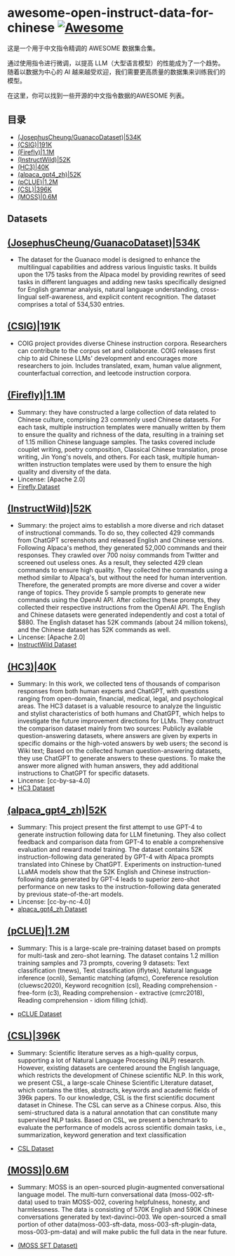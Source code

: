 # awesome-open-instruct-data-for-chinese [![Awesome](https://awesome.re/badge.svg)](https://awesome.re)

这是一个用于中文指令精调的 AWESOME 数据集合集。

通过使用指令进行微调，以提高 LLM（大型语言模型）的性能成为了一个趋势。随着以数据为中心的 AI 越来越受欢迎，我们需要更高质量的数据集来训练我们的模型。

在这里，你可以找到一些开源的中文指令数据的AWESOME 列表。

## 目录
- [(JosephusCheung/GuanacoDataset)|534K](https://huggingface.co/datasets/JosephusCheung/GuanacoDataset)
- [(CSIG)|191K](https://huggingface.co/datasets/BAAI/COIG/tree/main)
- [(Firefly)|1.1M](https://huggingface.co/datasets/YeungNLP/firefly-train-1.1M)
- [(InstructWild)|52K](https://github.com/XueFuzhao/InstructionWild)
- [(HC3)|40K](https://huggingface.co/datasets/Hello-SimpleAI/HC3-Chinese)
- [(alpaca_gpt4_zh)|52K](https://github.com/Instruction-Tuning-with-GPT-4/GPT-4-LLM/blob/main/data/alpaca_gpt4_data_zh.json)
- [(pCLUE)|1.2M](https://github.com/CLUEbenchmark/pCLUE)
- [(CSL)|396K](https://github.com/ydli-ai/CSL)
- [(MOSS)|0.6M](https://github.com/OpenLMLab/MOSS/tree/main/SFT_data)
## Datasets

 ## [(JosephusCheung/GuanacoDataset)|534K](https://huggingface.co/datasets/JosephusCheung/GuanacoDataset)

 - The dataset for the Guanaco model is designed to enhance the multilingual capabilities and address various linguistic tasks. It builds upon the 175 tasks from the Alpaca model by providing rewrites of seed tasks in different languages and adding new tasks specifically designed for English grammar analysis, natural language understanding, cross-lingual self-awareness, and explicit content recognition. The dataset comprises a total of 534,530 entries. 

 ## [(CSIG)|191K](https://huggingface.co/datasets/BAAI/COIG/tree/main)

 - COIG project provides diverse Chinese instruction corpora. Researchers can contribute to the corpus set and collaborate. COIG releases first chip to aid Chinese LLMs' development and encourages more researchers to join. Includes translated, exam, human value alignment, counterfactual correction, and leetcode instruction corpora.

 ## [(Firefly)|1.1M](https://huggingface.co/datasets/YeungNLP/firefly-train-1.1M)

 - Summary: they have constructed a large collection of data related to Chinese culture, comprising 23 commonly used Chinese datasets. For each task, multiple instruction templates were manually written by them to ensure the quality and richness of the data, resulting in a training set of 1.15 million Chinese language samples. The tasks covered include couplet writing, poetry composition, Classical Chinese translation, prose writing, Jin Yong's novels, and others. For each task, multiple human-written instruction templates were used by them to ensure the high quality and diversity of the data.
- Lincense: [Apache 2.0]
- [Firefly Dataset](https://huggingface.co/datasets/YeungNLP/firefly-train-1.1M)



 ## [(InstructWild)|52K](https://github.com/XueFuzhao/InstructionWild)

 - Summary:  the project aims to establish a more diverse and rich dataset of instructional commands. To do so, they collected 429 commands from ChatGPT screenshots and released English and Chinese versions. Following Alpaca's method, they generated 52,000 commands and their responses. They crawled over 700 noisy commands from Twitter and screened out useless ones. As a result, they selected 429 clean commands to ensure high quality. They collected the commands using a method similar to Alpaca's, but without the need for human intervention. Therefore, the generated prompts are more diverse and cover a wider range of topics. They provide 5 sample prompts to generate new commands using the OpenAI API. After collecting these prompts, they collected their respective instructions from the OpenAI API. The English and Chinese datasets were generated independently and cost a total of $880. The English dataset has 52K commands (about 24 million tokens), and the Chinese dataset has 52K commands as well.
 - Lincense: [Apache 2.0]
 - [InstructWild Dataset](https://drive.google.com/file/d/1OqfOUWYfrK6riE9erOx-Izp3nItfqz_K/view)



 ## [(HC3)|40K](https://huggingface.co/datasets/Hello-SimpleAI/HC3-Chinese)

 - Summary:  In this work, we collected tens of thousands of comparison responses from both human experts and ChatGPT, with questions ranging from open-domain, financial, medical, legal, and psychological areas. The HC3 dataset is a valuable resource to analyze the linguistic and stylist characteristics of both humans and ChatGPT, which helps to investigate the future improvement directions for LLMs. They construct the comparison dataset mainly from two sources: Publicly available question-answering datasets, where answers are given by experts in specific domains or the high-voted answers by web users; the second is Wiki text; Based on the collected human question-answering datasets, they use ChatGPT to generate answers to these questions. To make the answer more aligned with human answers, they add additional instructions to ChatGPT for specific datasets. 
 - Lincense: [cc-by-sa-4.0]
 - [HC3 Dataset](https://huggingface.co/datasets/Hello-SimpleAI/HC3-Chinese)



 ## [(alpaca_gpt4_zh)|52K](https://github.com/Instruction-Tuning-with-GPT-4/GPT-4-LLM/blob/main/data/alpaca_gpt4_data_zh.json)

 - Summary: This project present the first attempt to use GPT-4 to generate instruction following data for LLM finetuning. They also collect feedback and comparison data from GPT-4 to enable a comprehensive evaluation and reward model training. The dataset contains 52K instruction-following data generated by GPT-4 with Alpaca prompts translated into Chinese by ChatGPT. Experiments on instruction-tuned LLaMA models show that the 52K English and Chinese instruction-following data generated by GPT-4 leads to superior zero-shot performance on new tasks to the instruction-following data generated by previous state-of-the-art models.
 - Lincense: [cc-by-nc-4.0]
 - [alpaca_gpt4_zh Dataset](https://github.com/Instruction-Tuning-with-GPT-4/GPT-4-LLM/blob/main/data/alpaca_gpt4_data_zh.json)



 ## [(pCLUE)|1.2M](https://github.com/CLUEbenchmark/pCLUE)

 - Summary:  This is a large-scale pre-training dataset based on prompts for multi-task and zero-shot learning. The dataset contains 1.2 million training samples and 73 prompts, covering 9 datasets: Text classification (tnews), Text classification (iflytek), Natural language inference (ocnli), Semantic matching (afqmc), Coreference resolution (cluewsc2020), Keyword recognition (csl), Reading comprehension - free-form (c3), Reading comprehension - extractive (cmrc2018), Reading comprehension - idiom filling (chid).

 - [pCLUE Dataset](https://github.com/CLUEbenchmark/pCLUE)



 ## [(CSL)|396K](https://github.com/ydli-ai/CSL)

 - Summary:  Scientific literature serves as a high-quality corpus, supporting a lot of Natural Language Processing (NLP) research. However, existing datasets are centered around the English language, which restricts the development of Chinese scientific NLP. In this work, we present CSL, a large-scale Chinese Scientific Literature dataset, which contains the titles, abstracts, keywords and academic fields of 396k papers. To our knowledge, CSL is the first scientific document dataset in Chinese. The CSL can serve as a Chinese corpus. Also, this semi-structured data is a natural annotation that can constitute many supervised NLP tasks. Based on CSL, we present a benchmark to evaluate the performance of models across scientific domain tasks, i.e., summarization, keyword generation and text classification

 - [CSL Dataset](https://drive.google.com/file/d/1xEDgtqHU4qm0Sp-dKjc5KerAmWydmh3-/view)

 ## [(MOSS)|0.6M](https://github.com/OpenLMLab/MOSS/tree/main/SFT_data)
 - Summary: MOSS is an open-sourced plugin-augmented conversational language model. The multi-turn conversational data (moss-002-sft-data) used to train MOSS-002, covering helpfulness, honesty, and harmlessness. The data is consisting of 570K English and 590K Chinese conversations generated by text-davinci-003. We open-sourced a small portion of other data(moss-003-sft-data, moss-003-sft-plugin-data, moss-003-pm-data) and will make public the full data in the near future. 

 - [(MOSS SFT Dataset)](https://github.com/OpenLMLab/MOSS/tree/main/SFT_data)

